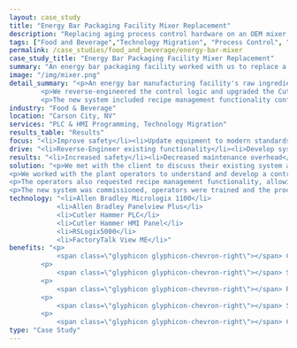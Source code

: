 ```yaml
---
layout: case_study
title: "Energy Bar Packaging Facility Mixer Replacement"
description: "Replacing aging process control hardware on an OEM mixer unit for an energy bar manufacturing facility."
tags: ["Food and Beverage","Technology Migration", "Process Control", "PLC", "HMI"]
permalink: /case_studies/food_and_beverage/energy-bar-mixer
case_study_title: "Energy Bar Packaging Facility Mixer Replacement"
summary: "An energy bar packaging facility worked with us to replace a faulty mixer control system and upgrade it to modern standards."
image: "/img/mixer.png"
detail_summary: "<p>An energy bar manufacturing facility's raw ingredient mixer had a faulty Cutler Hammer PLC and operator interface.</p>
		<p>We reverse-engineered the control logic and upgraded the Cutler Hammer equipment with an Allen Bradley Micrologix PLC and Panelview Plus operator interface.</p>
		<p>The new system included recipe management functionality configurable by the operators during their shift.</p>"
industry: "Food & Beverage"
location: "Carson City, NV"
services: "PLC & HMI Programming, Technology Migration"
results_table: "Results"
focus: "<li>Improve safety</li><li>Update equipment to modern standards</li><li>Incorporate recipe management</li>"
drive: "<li>Reverse-Engineer existing functionality</li><li>Develop system using new hardware</li><li>Implement system and train personnel on its operation</li>"
results: "<li>Increased safety</li><li>Decreased maintenance overhead</li><li>Increased productivity</li>"
solution: "<p>We met with the client to discuss their existing system and how both the PLC and operator interface were failing due to age and general wear and tear. The mixer had been installed when the plant was first opened in the early 90's and no software was available for the Cutler Hammer PLC or operator interface 20 years after installation.</p>
<p>We worked with the plant operators to understand and develop a control philosophy for the mixer. One major issue with the existing hardware was that some of the inputs to the PLC from safety devices had failed. These issues were resolved with the upgraded PLC. </p>
<p>The operators also requested recipe management functionality, allowing them to easily configure various mixing steps depending on the product being produced. We implemented a screen in the HMI allowing them to configure a handful of steps with various mixing speeds and times which allowed them to reduce a large amount of over and under-mixing caused by manually timing steps using the old system.</p>
<p>The new system was commissioned, operators were trained and the process was back up and running by lunchtime. The client now has updated copies of all documentation putting them in a better position for the future.</p>"
technology: "<li>Allen Bradley Micrologix 1100</li>
            <li>Allen Bradley Panelview Plus</li>
            <li>Cutler Hammer PLC</li>
            <li>Cutler Hammer HMI Panel</li>
            <li>RSLogix5000</li>
            <li>FactoryTalk View ME</li>"
benefits: "<p>
	        <span class=\"glyphicon glyphicon-chevron-right\"></span> Controls brought up to modern standards</p>
	    <p>
	     	<span class=\"glyphicon glyphicon-chevron-right\"></span> Safety controls re-enabled as part of upgrade</p>
	    <p>
	        <span class=\"glyphicon glyphicon-chevron-right\"></span> Recipe management capabilities implemented as part of the upgrade</p>
	    <p>
			<span class=\"glyphicon glyphicon-chevron-right\"></span> Stand-alone equipment now capable of being integrated into an overall process control system</p>
		<p>
			<span class=\"glyphicon glyphicon-chevron-right\"></span> Customer has updated documentation and copies of all programs and logic</p>"
type: "Case Study"
---
```





